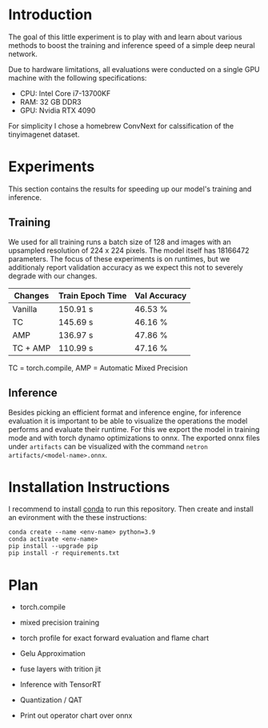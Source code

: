 # Introduction

The goal of this little experiment is to play with and learn about various methods to boost the training and inference speed of a simple deep neural network.

Due to hardware limitations, all evaluations were conducted on a single GPU machine with the following specifications:
- CPU: Intel Core i7-13700KF
- RAM: 32 GB DDR3
- GPU: Nvidia RTX 4090

For simplicity I chose a homebrew ConvNext for calssification of the tinyimagenet dataset.


# Experiments

This section contains the results for speeding up our model's training and inference.

## Training

We used for all training runs a batch size of 128 and images with an upsampled resolution of 224 x 224 pixels. The model itself has 18166472 parameters. The focus of these experiments is on runtimes, but we additionaly report validation accuracy as we expect this not to severely degrade with our changes.

| Changes | Train Epoch Time | Val Accuracy |
| -------- | -------- | -------- |
| Vanilla | 150.91 s | 46.53 % |
| TC | 145.69 s | 46.16 % |
| AMP | 136.97 s | 47.86 % |
| TC + AMP | 110.99 s | 47.16 % |

TC = torch.compile, AMP = Automatic Mixed Precision

## Inference

Besides picking an efficient format and inference engine, for inference evaluation it is important to be able to visualize the operations the model performs and evaluate their runtime. For this we export the model in training mode and with torch dynamo optimizations to onnx. The exported onnx files under `artifacts` can be visualized with the command `netron artifacts/<model-name>.onnx`.


# Installation Instructions

I recommend to install [conda](https://docs.conda.io/projects/miniconda/en/latest/) to run this repository. Then create and install an evironment with the these instructions:

```
conda create --name <env-name> python=3.9
conda activate <env-name>
pip install --upgrade pip
pip install -r requirements.txt
```


# Plan
- torch.compile
- mixed precision training
- torch profile for exact forward evaluation and flame chart
- Gelu Approximation
- fuse layers with trition jit

- Inference with TensorRT
- Quantization / QAT
- Print out operator chart over onnx
